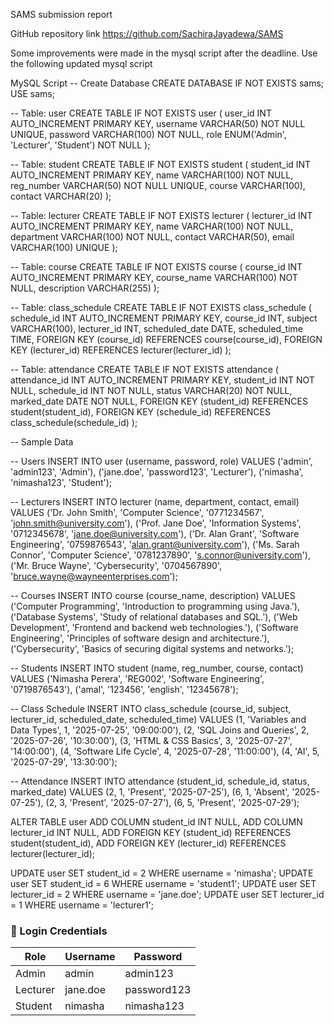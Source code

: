 SAMS submission report

GitHub repository link
https://github.com/SachiraJayadewa/SAMS


Some improvements were made in the mysql script after the deadline. Use the following updated mysql script

MySQL Script
-- Create Database
CREATE DATABASE IF NOT EXISTS sams;
USE sams;

-- Table: user
CREATE TABLE IF NOT EXISTS user (
    user_id INT AUTO_INCREMENT PRIMARY KEY,
    username VARCHAR(50) NOT NULL UNIQUE,
    password VARCHAR(100) NOT NULL,
    role ENUM('Admin', 'Lecturer', 'Student') NOT NULL
);

-- Table: student
CREATE TABLE IF NOT EXISTS student (
    student_id INT AUTO_INCREMENT PRIMARY KEY,
    name VARCHAR(100) NOT NULL,
    reg_number VARCHAR(50) NOT NULL UNIQUE,
    course VARCHAR(100),
    contact VARCHAR(20)
);

-- Table: lecturer
CREATE TABLE IF NOT EXISTS lecturer (
    lecturer_id INT AUTO_INCREMENT PRIMARY KEY,
    name VARCHAR(100) NOT NULL,
    department VARCHAR(100) NOT NULL,
    contact VARCHAR(50),
    email VARCHAR(100) UNIQUE
);

-- Table: course
CREATE TABLE IF NOT EXISTS course (
    course_id INT AUTO_INCREMENT PRIMARY KEY,
    course_name VARCHAR(100) NOT NULL,
    description VARCHAR(255)
);

-- Table: class_schedule
CREATE TABLE IF NOT EXISTS class_schedule (
    schedule_id INT AUTO_INCREMENT PRIMARY KEY,
    course_id INT,
    subject VARCHAR(100),
    lecturer_id INT,
    scheduled_date DATE,
    scheduled_time TIME,
    FOREIGN KEY (course_id) REFERENCES course(course_id),
    FOREIGN KEY (lecturer_id) REFERENCES lecturer(lecturer_id)
);

-- Table: attendance
CREATE TABLE IF NOT EXISTS attendance (
    attendance_id INT AUTO_INCREMENT PRIMARY KEY,
    student_id INT NOT NULL,
    schedule_id INT NOT NULL,
    status VARCHAR(20) NOT NULL,
    marked_date DATE NOT NULL,
    FOREIGN KEY (student_id) REFERENCES student(student_id),
    FOREIGN KEY (schedule_id) REFERENCES class_schedule(schedule_id)
);

-- Sample Data

-- Users
INSERT INTO user (username, password, role) VALUES
('admin', 'admin123', 'Admin'),
('jane.doe', 'password123', 'Lecturer'),
('nimasha', 'nimasha123', 'Student');

-- Lecturers
INSERT INTO lecturer (name, department, contact, email) VALUES
('Dr. John Smith', 'Computer Science', '0771234567', 'john.smith@university.com'),
('Prof. Jane Doe', 'Information Systems', '0712345678', 'jane.doe@university.com'),
('Dr. Alan Grant', 'Software Engineering', '0759876543', 'alan.grant@university.com'),
('Ms. Sarah Connor', 'Computer Science', '0781237890', 's.connor@university.com'),
('Mr. Bruce Wayne', 'Cybersecurity', '0704567890', 'bruce.wayne@wayneenterprises.com');

-- Courses
INSERT INTO course (course_name, description) VALUES
('Computer Programming', 'Introduction to programming using Java.'),
('Database Systems', 'Study of relational databases and SQL.'),
('Web Development', 'Frontend and backend web technologies.'),
('Software Engineering', 'Principles of software design and architecture.'),
('Cybersecurity', 'Basics of securing digital systems and networks.');

-- Students
INSERT INTO student (name, reg_number, course, contact) VALUES
('Nimasha Perera', 'REG002', 'Software Engineering', '0719876543'),
('amal', '123456', 'english', '12345678');

-- Class Schedule
INSERT INTO class_schedule (course_id, subject, lecturer_id, scheduled_date, scheduled_time) VALUES
(1, 'Variables and Data Types', 1, '2025-07-25', '09:00:00'),
(2, 'SQL Joins and Queries', 2, '2025-07-26', '10:30:00'),
(3, 'HTML & CSS Basics', 3, '2025-07-27', '14:00:00'),
(4, 'Software Life Cycle', 4, '2025-07-28', '11:00:00'),
(4, 'AI', 5, '2025-07-29', '13:30:00');

-- Attendance
INSERT INTO attendance (student_id, schedule_id, status, marked_date) VALUES
(2, 1, 'Present', '2025-07-25'),
(6, 1, 'Absent', '2025-07-25'),
(2, 3, 'Present', '2025-07-27'),
(6, 5, 'Present', '2025-07-29');

ALTER TABLE user
    ADD COLUMN student_id INT NULL,
    ADD COLUMN lecturer_id INT NULL,
    ADD FOREIGN KEY (student_id) REFERENCES student(student_id),
    ADD FOREIGN KEY (lecturer_id) REFERENCES lecturer(lecturer_id);

UPDATE user SET student_id = 2 WHERE username = 'nimasha';
UPDATE user SET student_id = 6 WHERE username = 'student1';
UPDATE user SET lecturer_id = 2 WHERE username = 'jane.doe';
UPDATE user SET lecturer_id = 1 WHERE username = 'lecturer1';




### 🔐 Login Credentials

| Role     | Username     | Password     |
|----------|--------------|--------------|
| Admin    | admin        | admin123     |
| Lecturer | jane.doe     | password123  |
| Student  | nimasha      | nimasha123   |
